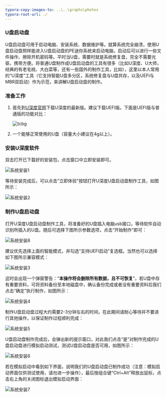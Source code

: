 ```yaml
---
typora-copy-images-to: ..\..\graphs\photos
typora-root-url: ./
---
```


### U盘启动盘

U盘启动盘可用于启动电脑、安装系统、数据维护等。就算系统完全崩溃，使用U盘启动盘照样能进入U盘启动盘的PE迷你系统来启动电脑，启动后可以进行一些文件操作、擦除开机密码等。平时当U盘，需要时就是系统修复盘，完全不需要光驱，携带方便。将普通U盘制作成U盘启动盘的工具有很多（比如U深度、U大师，经典的有老毛桃、大白菜等，还有一些国外的制作工具，比如），这里以本人常用的“U深度”工具（它支持智能U盘多分区，系统修复盘与U盘共存，以及UEFI与MBR双启动）作为示范，来讲解U盘启动盘的制作。

### 准备工作

1. 首先到[U深度官网](http://bd.ushendu.cn/)下载U深度的最新版。建议下载UEFI版。下面是UEFI版与普通版的功能对比：

   ![tcbg](../../graphs/photos/tcbg.png)

2. 一个能够正常使用的U盘（容量大小建议在4g以上）。

### 安装U深度软件

双击打开已下载好的安装包，点击窗口中立即安装即可。

![系统安装1](../../graphs/photos/系统安装1.png)

等待安装完成后，可以点击"立即体验"按钮打开U深度U盘启动盘制作工具，如图所示：

![系统安装2](../../graphs/photos/系统安装2.png)

### 制作U盘启动盘

打开U深度U盘启动盘制作工具，将准备好的U盘插入电脑usb接口，等待软件自动识别所插入的U盘。随后可选择下图所示参数选项，点击“开始制作”即可：

![系统安装8](../../graphs/photos/系统安装8.png)

建议优先选择上面的智能模式，并勾选“支持UEFI启动”复选框。当然也可以选择如下图所示兼容模式：

![系统安装3](../../graphs/photos/系统安装3.png)

这时会出现一个弹窗警告：“**本操作将会删除所有数据，且不可恢复**”，若U盘中存有重要资料，可将资料备份至本地磁盘中，确认备份完成或者没有重要资料后我们点击“确定”执行制作，如图所示：

![系统安装4](../../graphs/photos/系统安装4.png)

制作U盘启动盘过程大约需要2-3分钟左右的时间，在此期间请耐心等待并不要进行其他操作，以保证制作过程顺利完成：

![系统安装5](../../graphs/photos/系统安装5.png)

U盘启动盘制作完成后，会弹出新的提示窗口，对此我们点击“是”对制作完成的U盘启动盘进行模拟启动测试，测试U盘启动盘是否可用，如图所示：

![系统安装6](../../graphs/photos/系统安装6.png)

若在模拟启动中看到如下界面，说明我们的U盘启动盘已制作成功（注意：模拟启动界面仅供测试使用，请勿进一步操作），最后按组合键“Ctrl+Alt”释放出鼠标，点击右上角的关闭图标退出模拟启动界面：

![系统安装7](../../graphs/photos/系统安装7.png)